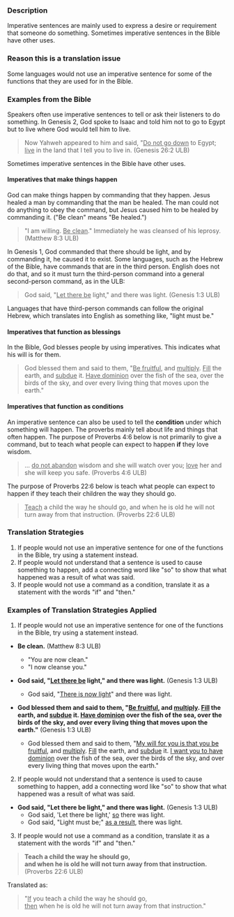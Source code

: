 

### Description 

Imperative sentences are mainly used to express a desire or requirement that someone do something. Sometimes imperative sentences in the Bible have other uses.

### Reason this is a translation issue

Some languages would not use an imperative sentence for some of the functions that they are used for in the Bible.

### Examples from the Bible 

Speakers often use imperative sentences to tell or ask their listeners to do something. In Genesis 2, God spoke to Isaac and told him not to go to Egypt but to live where God would tell him to live.

> Now Yahweh appeared to him and said, "<u>Do not go down</u> to Egypt; <u>live</u> in the land that I tell you to live in. (Genesis 26:2 ULB)

Sometimes imperative sentences in the Bible have other uses. 

#### Imperatives that make things happen

God can make things happen by commanding that they happen. Jesus healed a man by commanding that the man be healed. The man could not do anything to obey the command, but Jesus caused him to be healed by commanding it. ("Be clean" means "Be healed.")
> "I am willing. <u>Be clean</u>." Immediately he was cleansed of his leprosy. (Matthew 8:3 ULB)

In Genesis 1, God commanded that there should be light, and by commanding it, he caused it to exist. Some languages, such as the Hebrew of the Bible, have commands that are in the third person. English does not do that, and so it must turn the third-person command into a general second-person command, as in the ULB:
>God said, "<u>Let there be</u> light," and there was light. (Genesis 1:3 ULB)

Languages that have third-person commands can follow the original Hebrew, which translates into English as something like, "light must be." 

#### Imperatives that function as blessings

In the Bible, God blesses people by using imperatives. This indicates what his will is for them.

>God blessed them and said to them, "<u>Be fruitful</u>, and <u>multiply</u>. <u>Fill</u> the earth, and <u>subdue</u> it. <u>Have dominion</u> over the fish of the sea, over the birds of the sky, and over every living thing that moves upon the earth." 

#### Imperatives that function as conditions  

An imperative sentence can also be used to tell the **condition** under which something will happen.  The proverbs mainly tell about life and things that often happen. The purpose of Proverbs 4:6 below is not primarily to give a command, but to teach what people can expect to happen **if** they love wisdom.

>... <u>do not abandon</u> wisdom and she will watch over you; 
><u>love</u> her and she will keep you safe. (Proverbs 4:6 ULB)

The purpose of Proverbs 22:6 below is teach what people can expect to happen if they teach their children the way they should go. 

><u>Teach</u> a child the way he should go,
>and when he is old he will not turn away from that instruction. (Proverbs 22:6 ULB)

### Translation Strategies 

1. If people would not use an imperative sentence for one of the functions in the Bible, try using a statement instead.
1. If people would not understand that a sentence is used to cause something to happen, add a connecting word like "so" to show that what happened was a result of what was said.
1. If people would not use a command as a condition, translate it as a statement with the words "if" and "then." 

### Examples of Translation Strategies Applied 

1. If people would not use an imperative sentence for one of the functions in the Bible, try using a statement instead.

  * **Be clean.** (Matthew 8:3 ULB)
      * "You are now clean."
      * "I now cleanse you." 

  * **God said, "<u>Let there be</u> light," and there was light.**  (Genesis 1:3 ULB)
      * God said, "<u>There is now light</u>" and there was light.

  * **God blessed them and said to them, "<u>Be fruitful</u>, and <u>multiply</u>. <u>Fill</u> the earth, and <u>subdue</u> it. <u>Have dominion</u> over the fish of the sea, over the birds of the sky, and over every living thing that moves upon the earth."**  (Genesis 1:3 ULB)
      * God blessed them and said to them, "<u>My will for you is that you be fruitful</u>, and <u>multiply</u>. <u>Fill</u> the earth, and <u>subdue</u> it. <u>I want you to have dominion</u> over the fish of the sea, over the birds of the sky, and over every living thing that moves upon the earth."

2. If people would not understand that a sentence is used to cause something to happen, add a connecting word like "so" to show that what happened was a result of what was said. 

  * **God said, "Let there be light," and there was light.**  (Genesis 1:3 ULB)
      * God said, 'Let there be light,' <u>so</u> there was light.
      * God said, "Light must be;" <u>as a result</u>, there was light.

3. If people would not use a command as a condition, translate it as a statement with the words "if" and "then." 

>**Teach a child the way he should go,**  
>**and when he is old he will not turn away from that instruction.** (Proverbs 22:6 ULB)

Translated as:
>"<u>If</u> you teach a child the way he should go,  
><u>then</u> when he is old he will not turn away from that instruction."